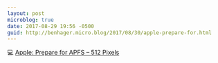 ```yaml
---
layout: post
microblog: true
date: 2017-08-29 19:56 -0500
guid: http://benhager.micro.blog/2017/08/30/apple-prepare-for.html
---
```

💻 [Apple: Prepare for APFS – 512 Pixels](https://512pixels.net/2017/08/apple-prepare-for-apfs/)
